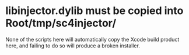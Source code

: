 # libinjector.dylib must be copied into Root/tmp/sc4injector/
None of the scripts here will automatically copy the Xcode build product here, and failing to do so will produce a broken installer.
